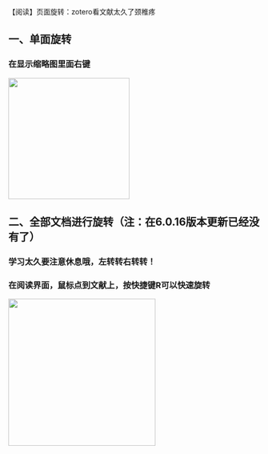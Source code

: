 【阅读】页面旋转：zotero看文献太久了颈椎疼

## 一、单面旋转

### 在显示缩略图里面右键

<img src="https://cdn.nlark.com/yuque/0/2022/png/22339621/1666001405193-e26ea354-0409-4cd9-a460-fe0b913fed35.png" width="242" id="ufb05df8b" class="ne-image">

## 二、全部文档进行旋转（注：在6.0.16版本更新已经没有了）

### 学习太久要注意休息哦，左转转右转转！

### 在阅读界面，鼠标点到文献上，按快捷键R可以快速旋转

<img src="https://cdn.nlark.com/yuque/0/2022/png/22339621/1666001415306-7330d13f-6293-4401-b940-b4061dfb844f.png" width="294" id="uda9a5217" class="ne-image">